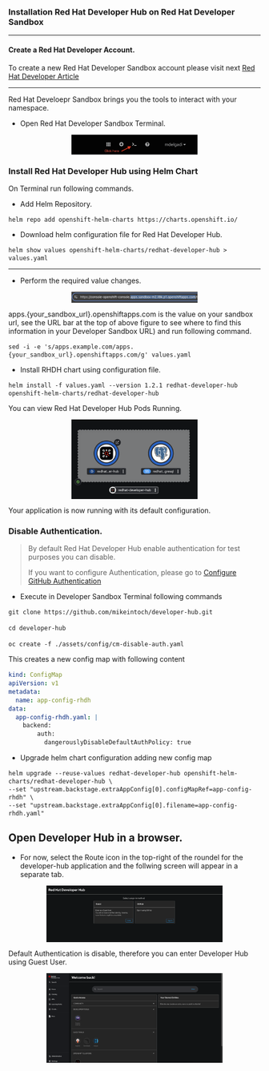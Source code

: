 ### Installation Red Hat Developer Hub on Red Hat Developer Sandbox

---

#### Create a Red Hat Developer Account.

To create a new Red Hat Developer Sandbox account please visit next [Red Hat Developer Article](https://developers.redhat.com/articles/2023/03/30/how-access-developer-sandbox-red-hat-openshift)

---
Red Hat Develoepr Sandbox brings you the tools to interact with your namespace.

- Open Red Hat Developer Sandbox Terminal.

<img src="/assets/images/1.png" width="50%" height="50%" style="display: block; margin: 0 auto">

### Install Red Hat Developer Hub using Helm Chart

On Terminal run following commands.

- Add Helm Repository.

```shell
helm repo add openshift-helm-charts https://charts.openshift.io/
```

- Download helm configuration file for Red Hat Developer Hub.

```shell
helm show values openshift-helm-charts/redhat-developer-hub > values.yaml
```
---

- Perform the required value changes.

<img src="/assets/images/3.png" width="50%" height="50%" style="display: block; margin: 0 auto">


apps.{your_sandbox_url}.openshiftapps.com is the value on your sandbox url, see the URL bar at the top of above figure to see where to find this information in your Developer Sandbox URL) and run following command.

```shell
sed -i -e 's/apps.example.com/apps.{your_sandbox_url}.openshiftapps.com/g' values.yaml
```
- Install RHDH chart using configuration file.

```shell
helm install -f values.yaml --version 1.2.1 redhat-developer-hub openshift-helm-charts/redhat-developer-hub
```

You can view Red Hat Developer Hub Pods Running.

<img src="/assets/images/4.png" width="50%" height="50%" style="display: block; margin: 0 auto">

Your application is now running with its default configuration.


### Disable Authentication.

>By default Red Hat Developer Hub enable authentication for test purposes you can disable.
>
>If you want to configure Authentication, please go to [Configure GitHub Authentication](/assets/tutorials/github-auth.md)

- Execute in Developer Sandbox Terminal following commands

```shell
git clone https://github.com/mikeintoch/developer-hub.git

cd developer-hub

oc create -f ./assets/config/cm-disable-auth.yaml

```

This creates a new config map with following content

```yaml
kind: ConfigMap
apiVersion: v1
metadata:
  name: app-config-rhdh
data:
  app-config-rhdh.yaml: |
    backend:
        auth:
          dangerouslyDisableDefaultAuthPolicy: true
```

- Upgrade helm chart configuration adding new config map

```shell
helm upgrade --reuse-values redhat-developer-hub openshift-helm-charts/redhat-developer-hub \ 
--set "upstream.backstage.extraAppConfig[0].configMapRef=app-config-rhdh" \ 
--set "upstream.backstage.extraAppConfig[0].filename=app-config-rhdh.yaml"
```

## Open Developer Hub in a browser.

- For now, select the Route icon in the top-right of the roundel for the developer-hub application and the follwing screen will appear in a separate tab.

<img src="/assets/images/5.png" width="70%" height="70%" style="display: block; margin: 0 auto">

Default Authentication is disable, therefore you can enter Developer Hub using Guest User.

<img src="/assets/images/6.png" width="70%" height="70%" style="display: block; margin: 0 auto">